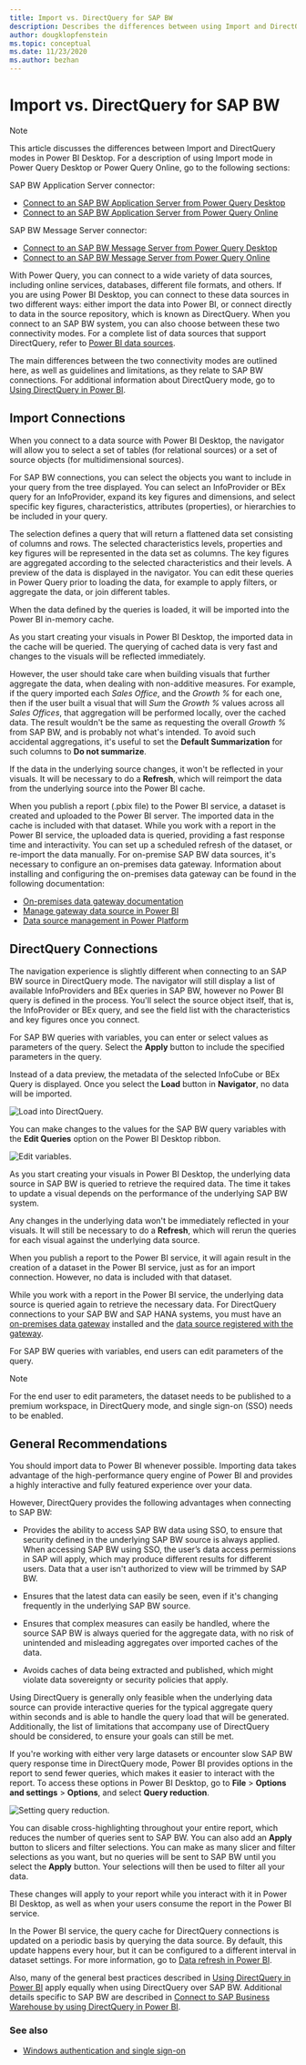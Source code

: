 ```yaml
---
title: Import vs. DirectQuery for SAP BW
description: Describes the differences between using Import and DirectQuery mode in Power BI Desktop for SAP BW datasets.
author: dougklopfenstein
ms.topic: conceptual
ms.date: 11/23/2020
ms.author: bezhan
---
```


# Import vs. DirectQuery for SAP BW

>[!NOTE]
> This article discusses the differences between Import and DirectQuery modes in Power BI Desktop. For a description of using Import mode in Power Query Desktop or Power Query Online, go to the following sections:
>
>SAP BW Application Server connector:
>* [Connect to an SAP BW Application Server from Power Query Desktop](application-setup-and-connect.md#connect-to-an-sap-bw-application-server-from-power-query-desktop)
>* [Connect to an SAP BW Application Server from Power Query Online](application-setup-and-connect.md#connect-to-an-sap-bw-application-server-from-power-query-online)
>
>SAP BW Message Server connector:
>* [Connect to an SAP BW Message Server from Power Query Desktop](message-setup-and-connect.md#connect-to-an-sap-bw-message-server-from-power-query-desktop)
>* [Connect to an SAP BW Message Server from Power Query Online](message-setup-and-connect.md#connect-to-an-sap-bw-message-server-from-power-query-online)

With Power Query, you can connect to a wide variety of data sources, including online services, databases, different file formats, and others. If you are using Power BI Desktop, you can connect to these data sources in two different ways: either import the data into Power BI, or connect directly to data in the source repository, which is known as DirectQuery. When you connect to an SAP BW system, you can also choose between these two connectivity modes. For a complete list of data sources that support DirectQuery, refer to [Power BI data sources](/power-bi/connect-data/power-bi-data-sources).

The main differences between the two connectivity modes are outlined here, as well as guidelines and limitations, as they relate to SAP BW connections. For additional information about DirectQuery mode, go to [Using DirectQuery in Power BI](/power-bi/connect-data/desktop-directquery-about).

## Import Connections

When you connect to a data source with Power BI Desktop, the navigator will allow you to select a set of tables (for relational sources) or a set of source objects (for multidimensional sources). 

For SAP BW connections, you can select the objects you want to include in your query from the tree displayed. You can select an InfoProvider or BEx query for an InfoProvider, expand its key figures and dimensions, and select specific key figures, characteristics, attributes (properties), or hierarchies to be included in your query. 

The selection defines a query that will return a flattened data set consisting of columns and rows. The selected characteristics levels, properties and key figures will be represented in the data set as columns. The key figures are aggregated according to the selected characteristics and their levels. A preview of the data is displayed in the navigator. You can edit these queries in Power Query prior to loading the data, for example to apply filters, or aggregate the data, or join different tables.

When the data defined by the queries is loaded, it will be imported into the Power BI in-memory cache.

As you start creating your visuals in Power BI Desktop, the imported data in the cache will be queried. The querying of cached data is very fast and changes to the visuals will be reflected immediately.

However, the user should take care when building visuals that further aggregate the data, when dealing with non-additive measures. For example, if the query imported each *Sales Office*, and the *Growth %* for each one, then if the user built a visual that will *Sum* the *Growth %* values across all *Sales Offices*, that aggregation will be performed locally, over the cached data. The result wouldn't be the same as requesting the overall *Growth %* from SAP BW, and is probably not what's intended. To avoid such accidental aggregations, it's useful to set the **Default Summarization** for such columns to **Do not summarize**. 

If the data in the underlying source changes, it won't be reflected in your visuals. It will be necessary to do a **Refresh**, which will reimport the data from the underlying source into the Power BI cache.

When you publish a report (.pbix file) to the Power BI service, a dataset is created and uploaded to the Power BI server. The imported data in the cache is included with that dataset. While you work with a report in the Power BI service, the uploaded data is queried, providing a fast response time and interactivity. You can set up a scheduled refresh of the dataset, or re-import the data manually. For on-premise SAP BW data sources, it's necessary to configure an on-premises data gateway. Information about installing and configuring the on-premises data gateway can be found in the following documentation:

* [On-premises data gateway documentation](/data-integration/gateway/)
* [Manage gateway data source in Power BI](/power-bi/connect-data/service-gateway-data-sources)
* [Data source management in Power Platform](/power-platform/admin/onpremises-data-gateway-source-management)

## DirectQuery Connections

The navigation experience is slightly different when connecting to an SAP BW source in DirectQuery mode. The navigator will still display a list of available InfoProviders and BEx queries in SAP BW, however no Power BI query is defined in the process. You'll select the source object itself, that is, the InfoProvider or BEx query, and see the field list with the characteristics and key figures once you connect.

For SAP BW queries with variables, you can enter or select values as parameters of the query. Select the **Apply** button to include the specified parameters in the query.

Instead of a data preview, the metadata of the selected InfoCube or BEx Query is displayed. Once you select the **Load** button in **Navigator**, no data will be imported. 

![Load into DirectQuery.](load-into-directquery.png)

You can make changes to the values for the SAP BW query variables with the **Edit Queries** option on the Power BI Desktop ribbon.

![Edit variables.](edit-variables.png)

As you start creating your visuals in Power BI Desktop, the underlying data source in SAP BW is queried to retrieve the required data. The time it takes to update a visual depends on the performance of the underlying SAP BW system.

Any changes in the underlying data won't be immediately reflected in your visuals. It will still be necessary to do a **Refresh**, which will rerun the queries for each visual against the underlying data source.

When you publish a report to the Power BI service, it will again result in the creation of a dataset in the Power BI service, just as for an import connection. However, no data is included with that dataset.

While you work with a report in the Power BI service, the underlying data source is queried again to retrieve the necessary data. For DirectQuery connections to your SAP BW and SAP HANA systems, you must have an [on-premises data gateway](/data-integration/gateway/service-gateway-install) installed and the [data source registered with the gateway](/power-bi/connect-data/service-gateway-data-sources).

For SAP BW queries with variables, end users can edit parameters of the query.

>[!NOTE]
>For the end user to edit parameters, the dataset needs to be published to a premium workspace, in DirectQuery mode, and single sign-on (SSO) needs to be enabled.

## General Recommendations

You should import data to Power BI whenever possible. Importing data takes advantage of the high-performance query engine of Power BI and provides a highly interactive and fully featured experience over your data.

However, DirectQuery provides the following advantages when connecting to SAP BW:

* Provides the ability to access SAP BW data using SSO, to ensure that security defined in the underlying SAP BW source is always applied. When accessing SAP BW using SSO, the user’s data access permissions in SAP will apply, which may produce different results for different users. Data that a user isn't authorized to view will be trimmed by SAP BW. 

* Ensures that the latest data can easily be seen, even if it's changing frequently in the underlying SAP BW source.

* Ensures that complex measures can easily be handled, where the source SAP BW is always queried for the aggregate data, with no risk of unintended and misleading aggregates over imported caches of the data. 

* Avoids caches of data being extracted and published, which might violate data sovereignty or security policies that apply.

Using DirectQuery is generally only feasible when the underlying data source can provide interactive queries for the typical aggregate query within seconds and is able to handle the query load that will be generated. Additionally, the list of limitations that accompany use of DirectQuery should be considered, to ensure your goals can still be met.

If you're working with either very large datasets or encounter slow SAP BW query response time in DirectQuery mode, Power BI provides options in the report to send fewer queries, which makes it easier to interact with the report. To access these options in Power BI Desktop, go to **File** > **Options and settings** > **Options**, and select **Query reduction**.

![Setting query reduction.](query-reduction.png)

You can disable cross-highlighting throughout your entire report, which reduces the number of queries sent to SAP BW. You can also add an **Apply** button to slicers and filter selections. You can make as many slicer and filter selections as you want, but no queries will be sent to SAP BW until you select the **Apply** button. Your selections will then be used to filter all your data.

These changes will apply to your report while you interact with it in Power BI Desktop, as well as when your users consume the report in the Power BI service.

In the Power BI service, the query cache for DirectQuery connections is updated on a periodic basis by querying the data source. By default, this update happens every hour, but it can be configured to a different interval in dataset settings. For more information, go to [Data refresh in Power BI](/power-bi/connect-data/refresh-data).

Also, many of the general best practices described in [Using DirectQuery in Power BI](/power-bi/connect-data/desktop-directquery-about) apply equally when using DirectQuery over SAP BW. Additional details specific to SAP BW are described in [Connect to SAP Business Warehouse by using DirectQuery in Power BI](/power-bi/desktop-directquery-sap-bw).


### See also

* [Windows authentication and single sign-on](single-sign-on.md)